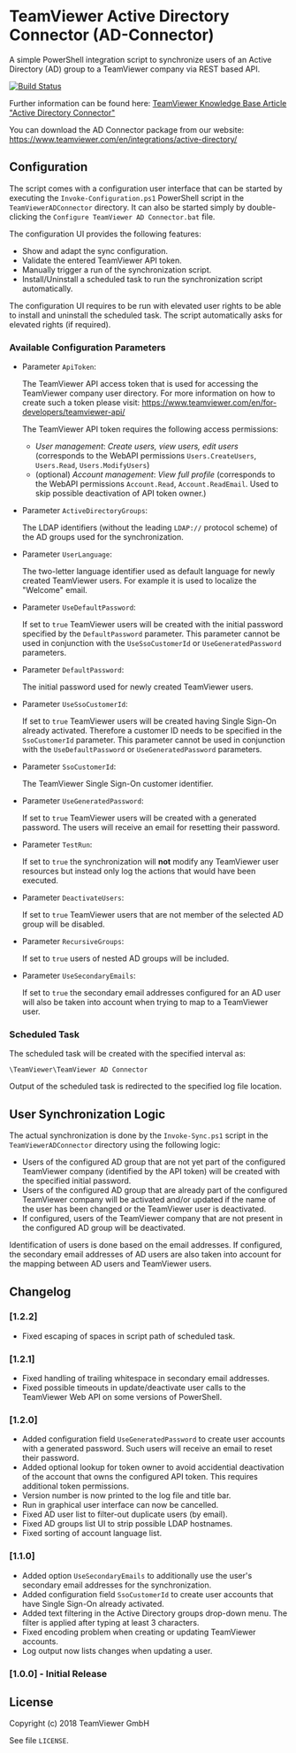 # TeamViewer Active Directory Connector (AD-Connector)

A simple PowerShell integration script to synchronize users of an Active
Directory (AD) group to a TeamViewer company via REST based API.

<!--[+github]-->
[![Build Status](https://travis-ci.org/TeamViewer/AD-Connector.svg?branch=master)](https://travis-ci.org/TeamViewer/AD-Connector)
<!--[-github]-->

Further information can be found here:
[TeamViewer Knowledge Base Article "Active Directory Connector"](https://community.teamviewer.com/t5/Knowledge-Base/Active-Directory-Connector-AD-Connector/ta-p/31158)

You can download the AD Connector package from our website:
https://www.teamviewer.com/en/integrations/active-directory/

## Configuration

The script comes with a configuration user interface that can be started
by executing the `Invoke-Configuration.ps1` PowerShell script in the
`TeamViewerADConnector` directory.
It can also be started simply by double-clicking the
`Configure TeamViewer AD Connector.bat` file.

The configuration UI provides the following features:

- Show and adapt the sync configuration.
- Validate the entered TeamViewer API token.
- Manually trigger a run of the synchronization script.
- Install/Uninstall a scheduled task to run the synchronization script
  automatically.

The configuration UI requires to be run with elevated user rights to be
able to install and uninstall the scheduled task. The script
automatically asks for elevated rights (if required).

### Available Configuration Parameters

* Parameter `ApiToken`:

  The TeamViewer API access token that is used for accessing the
  TeamViewer company user directory. For more information on how to
  create such a token please visit:
  https://www.teamviewer.com/en/for-developers/teamviewer-api/

  The TeamViewer API token requires the following access permissions:

  - _User management_: _Create users, view users, edit users_
    (corresponds to the WebAPI permissions
     `Users.CreateUsers`, `Users.Read`, `Users.ModifyUsers`)
  - (optional) _Account management_: _View full profile_
    (corresponds to the WebAPI permissions
     `Account.Read`, `Account.ReadEmail`.
     Used to skip possible deactivation of API token owner.)

* Parameter `ActiveDirectoryGroups`:

  The LDAP identifiers (without the leading `LDAP://` protocol scheme)
  of the AD groups used for the synchronization.

* Parameter `UserLanguage`:

  The two-letter language identifier used as default language for newly
  created TeamViewer users. For example it is used to localize the
  "Welcome" email.

* Parameter `UseDefaultPassword`:

  If set to `true` TeamViewer users will be created with the initial
  password specified by the `DefaultPassword` parameter.
  This parameter cannot be used in conjunction with the
  `UseSsoCustomerId` or `UseGeneratedPassword` parameters.

* Parameter `DefaultPassword`:

  The initial password used for newly created TeamViewer users.

* Parameter `UseSsoCustomerId`:

  If set to `true` TeamViewer users will be created having Single
  Sign-On already activated. Therefore a customer ID needs to be
  specified in the `SsoCustomerId` parameter.
  This parameter cannot be used in conjunction with the
  `UseDefaultPassword` or `UseGeneratedPassword` parameters.

* Parameter `SsoCustomerId`:

  The TeamViewer Single Sign-On customer identifier.

* Parameter `UseGeneratedPassword`:

  If set to `true` TeamViewer users will be created with a generated
  password. The users will receive an email for resetting their
  password.

* Parameter `TestRun`:

  If set to `true` the synchronization will **not** modify any
  TeamViewer user resources but instead only log the actions that would
  have been executed.

* Parameter `DeactivateUsers`:

  If set to `true` TeamViewer users that are not member of the selected
  AD group will be disabled.

* Parameter `RecursiveGroups`:

  If set to `true` users of nested AD groups will be included.

* Parameter `UseSecondaryEmails`:

  If set to `true` the secondary email addresses configured for an AD
  user will also be taken into account when trying to map to a
  TeamViewer user.


### Scheduled Task

The scheduled task will be created with the specified interval as:
```
\TeamViewer\TeamViewer AD Connector
```

Output of the scheduled task is redirected to the specified log file
location.


## User Synchronization Logic

The actual synchronization is done by the `Invoke-Sync.ps1` script in
the `TeamViewerADConnector` directory using the following logic:

* Users of the configured AD group that are not yet part of the
  configured TeamViewer company (identified by the API token) will be
  created with the specified initial password.
* Users of the configured AD group that are already part of the
  configured TeamViewer company will be activated and/or updated if the
  name of the user has been changed or the TeamViewer user is
  deactivated.
* If configured, users of the TeamViewer company that are not present in
  the configured AD group will be deactivated.

Identification of users is done based on the email addresses.
If configured, the secondary email addresses of AD users are also taken
into account for the mapping between AD users and TeamViewer users.


## Changelog

### [1.2.2]
- Fixed escaping of spaces in script path of scheduled task.

### [1.2.1]
- Fixed handling of trailing whitespace in secondary email addresses.
- Fixed possible timeouts in update/deactivate user calls to the
  TeamViewer Web API on some versions of PowerShell.

### [1.2.0]
- Added configuration field `UseGeneratedPassword` to create user
  accounts with a generated password. Such users will receive an email
  to reset their password.
- Added optional lookup for token owner to avoid accidential
  deactivation of the account that owns the configured API token.
  This requires additional token permissions.
- Version number is now printed to the log file and title bar.
- Run in graphical user interface can now be cancelled.
- Fixed AD user list to filter-out duplicate users (by email).
- Fixed AD groups list UI to strip possible LDAP hostnames.
- Fixed sorting of account language list.

### [1.1.0]
- Added option `UseSecondaryEmails` to additionally use the user's
  secondary email addresses for the synchronization.
- Added configuration field `SsoCustomerId` to create user accounts that
  have Single Sign-On already activated.
- Added text filtering in the Active Directory groups drop-down menu.
  The filter is applied after typing at least 3 characters.
- Fixed encoding problem when creating or updating TeamViewer accounts.
- Log output now lists changes when updating a user.

### [1.0.0] - Initial Release


## License

Copyright (c) 2018 TeamViewer GmbH

See file `LICENSE`.
